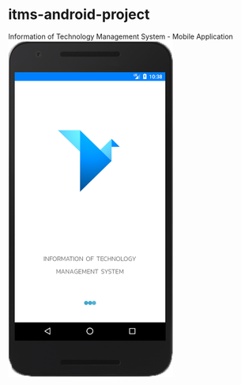 # itms-android-project
Information of Technology Management System - Mobile Application <br>
![alt text](https://github.com/Janescience/ItmsAndroidProject/blob/master/ITMS/app/src/main/res/drawable/home.png)




